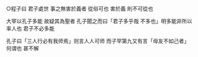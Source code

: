 ○程子曰 君子處世 事之無害於義者 從俗可也 害於義 則不可從也

大宰以孔子多能 故疑其為聖者 孔子聞之而曰「君子多乎哉 不多也」明多能非所以率人也 君子不必多能

孔子曰「三人行必有我师焉」则言人人可师 而子罕第九又有言「毋友不如己者」何谓也 甚不解
